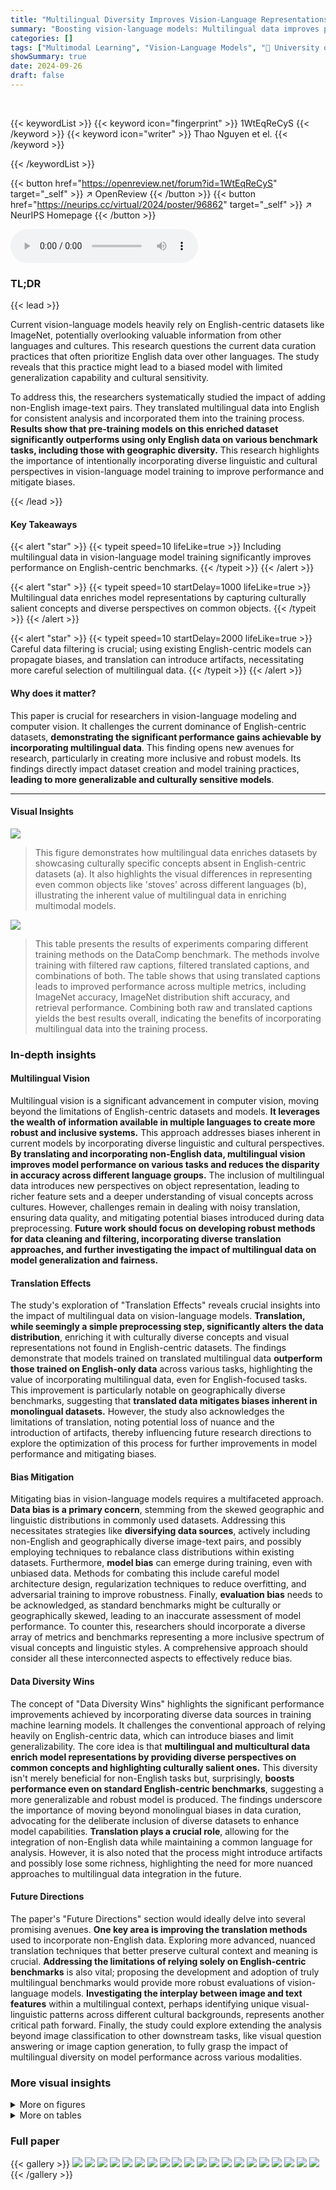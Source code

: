 ```yaml
---
title: "Multilingual Diversity Improves Vision-Language Representations"
summary: "Boosting vision-language models: Multilingual data improves performance on English-centric benchmarks."
categories: []
tags: ["Multimodal Learning", "Vision-Language Models", "🏢 University of Washington",]
showSummary: true
date: 2024-09-26
draft: false
---
```


<br>

{{< keywordList >}}
{{< keyword icon="fingerprint" >}} 1WtEqReCyS {{< /keyword >}}
{{< keyword icon="writer" >}} Thao Nguyen et el. {{< /keyword >}}
 
{{< /keywordList >}}

{{< button href="https://openreview.net/forum?id=1WtEqReCyS" target="_self" >}}
↗ OpenReview
{{< /button >}}
{{< button href="https://neurips.cc/virtual/2024/poster/96862" target="_self" >}}
↗ NeurIPS Homepage
{{< /button >}}


<audio controls>
    <source src="https://ai-paper-reviewer.com/1WtEqReCyS/podcast.wav" type="audio/wav">
    Your browser does not support the audio element.
</audio>


### TL;DR


{{< lead >}}

Current vision-language models heavily rely on English-centric datasets like ImageNet, potentially overlooking valuable information from other languages and cultures. This research questions the current data curation practices that often prioritize English data over other languages.  The study reveals that this practice might lead to a biased model with limited generalization capability and cultural sensitivity. 

To address this, the researchers systematically studied the impact of adding non-English image-text pairs. They translated multilingual data into English for consistent analysis and incorporated them into the training process. **Results show that pre-training models on this enriched dataset significantly outperforms using only English data on various benchmark tasks, including those with geographic diversity.** This research highlights the importance of intentionally incorporating diverse linguistic and cultural perspectives in vision-language model training to improve performance and mitigate biases.

{{< /lead >}}


#### Key Takeaways

{{< alert "star" >}}
{{< typeit speed=10 lifeLike=true >}} Including multilingual data in vision-language model training significantly improves performance on English-centric benchmarks. {{< /typeit >}}
{{< /alert >}}

{{< alert "star" >}}
{{< typeit speed=10 startDelay=1000 lifeLike=true >}} Multilingual data enriches model representations by capturing culturally salient concepts and diverse perspectives on common objects. {{< /typeit >}}
{{< /alert >}}

{{< alert "star" >}}
{{< typeit speed=10 startDelay=2000 lifeLike=true >}} Careful data filtering is crucial; using existing English-centric models can propagate biases, and translation can introduce artifacts, necessitating more careful selection of multilingual data. {{< /typeit >}}
{{< /alert >}}

#### Why does it matter?
This paper is crucial for researchers in vision-language modeling and computer vision.  It challenges the current dominance of English-centric datasets, **demonstrating the significant performance gains achievable by incorporating multilingual data**. This finding opens new avenues for research, particularly in creating more inclusive and robust models. Its findings directly impact dataset creation and model training practices, **leading to more generalizable and culturally sensitive models**.

------
#### Visual Insights



![](https://ai-paper-reviewer.com/1WtEqReCyS/figures_1_1.jpg)

> This figure demonstrates how multilingual data enriches datasets by showcasing culturally specific concepts absent in English-centric datasets (a).  It also highlights the visual differences in representing even common objects like 'stoves' across different languages (b), illustrating the inherent value of multilingual data in enriching multimodal models.





![](https://ai-paper-reviewer.com/1WtEqReCyS/tables_4_1.jpg)

> This table presents the results of experiments comparing different training methods on the DataComp benchmark. The methods involve training with filtered raw captions, filtered translated captions, and combinations of both.  The table shows that using translated captions leads to improved performance across multiple metrics, including ImageNet accuracy, ImageNet distribution shift accuracy, and retrieval performance. Combining both raw and translated captions yields the best results overall, indicating the benefits of incorporating multilingual data into the training process.





### In-depth insights


#### Multilingual Vision
Multilingual vision is a significant advancement in computer vision, moving beyond the limitations of English-centric datasets and models.  **It leverages the wealth of information available in multiple languages to create more robust and inclusive systems.**  This approach addresses biases inherent in current models by incorporating diverse linguistic and cultural perspectives.  **By translating and incorporating non-English data, multilingual vision improves model performance on various tasks and reduces the disparity in accuracy across different language groups.**  The inclusion of multilingual data introduces new perspectives on object representation, leading to richer feature sets and a deeper understanding of visual concepts across cultures. However, challenges remain in dealing with noisy translation, ensuring data quality, and mitigating potential biases introduced during data preprocessing.  **Future work should focus on developing robust methods for data cleaning and filtering, incorporating diverse translation approaches, and further investigating the impact of multilingual data on model generalization and fairness.**

#### Translation Effects
The study's exploration of "Translation Effects" reveals crucial insights into the impact of multilingual data on vision-language models.  **Translation, while seemingly a simple preprocessing step, significantly alters the data distribution**, enriching it with culturally diverse concepts and visual representations not found in English-centric datasets. The findings demonstrate that models trained on translated multilingual data **outperform those trained on English-only data** across various tasks, highlighting the value of incorporating multilingual data, even for English-focused tasks.  This improvement is particularly notable on geographically diverse benchmarks, suggesting that **translated data mitigates biases inherent in monolingual datasets.** However, the study also acknowledges the limitations of translation, noting potential loss of nuance and the introduction of artifacts, thereby influencing future research directions to explore the optimization of this process for further improvements in model performance and mitigating biases.

#### Bias Mitigation
Mitigating bias in vision-language models requires a multifaceted approach.  **Data bias is a primary concern**, stemming from the skewed geographic and linguistic distributions in commonly used datasets.  Addressing this necessitates strategies like **diversifying data sources**, actively including non-English and geographically diverse image-text pairs, and possibly employing techniques to rebalance class distributions within existing datasets. Furthermore, **model bias** can emerge during training, even with unbiased data.   Methods for combating this include careful model architecture design, regularization techniques to reduce overfitting, and adversarial training to improve robustness.  Finally, **evaluation bias** needs to be acknowledged, as standard benchmarks might be culturally or geographically skewed, leading to an inaccurate assessment of model performance. To counter this, researchers should incorporate a diverse array of metrics and benchmarks representing a more inclusive spectrum of visual concepts and linguistic styles.  A comprehensive approach should consider all these interconnected aspects to effectively reduce bias.

#### Data Diversity Wins
The concept of "Data Diversity Wins" highlights the significant performance improvements achieved by incorporating diverse data sources in training machine learning models.  It challenges the conventional approach of relying heavily on English-centric data, which can introduce biases and limit generalizability.  The core idea is that **multilingual and multicultural data enrich model representations by providing diverse perspectives on common concepts and highlighting culturally salient ones.** This diversity isn't merely beneficial for non-English tasks but, surprisingly, **boosts performance even on standard English-centric benchmarks**, suggesting a more generalizable and robust model is produced.  The findings underscore the importance of moving beyond monolingual biases in data curation, advocating for the deliberate inclusion of diverse datasets to enhance model capabilities.  **Translation plays a crucial role**, allowing for the integration of non-English data while maintaining a common language for analysis.  However, it is also noted that the process might introduce artifacts and possibly lose some richness, highlighting the need for more nuanced approaches to multilingual data integration in the future.

#### Future Directions
The paper's "Future Directions" section would ideally delve into several promising avenues.  **One key area is improving the translation methods** used to incorporate non-English data.  Exploring more advanced, nuanced translation techniques that better preserve cultural context and meaning is crucial.  **Addressing the limitations of relying solely on English-centric benchmarks** is also vital;  proposing the development and adoption of truly multilingual benchmarks would provide more robust evaluations of vision-language models. **Investigating the interplay between image and text features** within a multilingual context, perhaps identifying unique visual-linguistic patterns across different cultural backgrounds, represents another critical path forward. Finally, the study could explore extending the analysis beyond image classification to other downstream tasks, like visual question answering or image caption generation, to fully grasp the impact of multilingual diversity on model performance across various modalities.


### More visual insights

<details>
<summary>More on figures
</summary>


![](https://ai-paper-reviewer.com/1WtEqReCyS/figures_5_1.jpg)

> This figure is a bar chart comparing the number of English and non-English data points before and after translation and filtering. Before filtering (using the Data Filtering Network - DFN), English data points constitute only one-third of the data.  After filtering with raw captions, English data points make up the majority of the top 20% (highest quality) samples. However, after translating non-English captions to English and then re-filtering, the majority of the top 20% samples are (translated) non-English data points. This shows how the translation process and the filtering algorithm can drastically increase the amount of non-English data selected, which indicates the potential of non-English data to increase dataset diversity and model performance.


![](https://ai-paper-reviewer.com/1WtEqReCyS/figures_6_1.jpg)

> This figure shows the performance difference between using raw captions and translated captions for training on 38 different tasks from the DataComp benchmark. The results indicate that using translated captions leads to improved performance in most of the tasks, especially those involving ImageNet distribution shifts, retrieval, and fairness-related tasks. The improvement is highlighted in different colors for better visualization.


![](https://ai-paper-reviewer.com/1WtEqReCyS/figures_7_1.jpg)

> This figure shows the performance improvement on GeoDE (a geographically diverse benchmark) when using translated multilingual captions for training, compared to using only English captions.  The bar chart displays a significant increase in accuracy across all geographical regions, most notably in Africa. This visually represents the benefit of incorporating diverse cultural and linguistic data in model training, demonstrating improved performance on tasks beyond those focused on English-speaking regions.


![](https://ai-paper-reviewer.com/1WtEqReCyS/figures_13_1.jpg)

> This figure demonstrates how multilingual data enriches vision-language datasets.  Panel (a) showcases examples of culturally specific concepts from non-English datasets that are absent in English-centric datasets like those filtered by CLIP. Panel (b) illustrates how even common objects like stoves are visually depicted differently across languages, highlighting the visual diversity introduced by multilingual data. This diversity is not just about word choices but also about the visual representations of the objects.


![](https://ai-paper-reviewer.com/1WtEqReCyS/figures_13_2.jpg)

> This figure shows how multilingual data adds diversity to English-centric datasets.  Panel (a) illustrates examples of culturally specific concepts (bamboo steamer, kiji bird, yalı house) rarely found in English-only datasets. Panel (b) demonstrates how even common objects (stoves) have different visual representations across different languages, highlighting the richness and variety of multilingual data.


![](https://ai-paper-reviewer.com/1WtEqReCyS/figures_13_3.jpg)

> This figure demonstrates how multilingual data enriches datasets by showing examples of culturally specific items and variations in visual representations of common objects.  Panel (a) highlights concepts likely absent from English-centric datasets, illustrating the value of including non-English data. Panel (b) shows how even common objects like 'stoves' are depicted differently across languages, emphasizing the diversity in visual representation.


![](https://ai-paper-reviewer.com/1WtEqReCyS/figures_14_1.jpg)

> This figure demonstrates how multilingual data enriches vision-language datasets by showcasing two key aspects: (a) It illustrates the inclusion of culturally specific concepts not commonly found in English datasets, such as a bamboo steamer, the Japanese national bird (kiji), and a traditional Turkish waterside house (yalı).  These examples highlight the limitations of English-centric datasets. (b) It shows how even common objects, like a stove, are visually represented differently across languages and cultures, demonstrating the value of multilingual data for creating more robust and comprehensive visual representations.


![](https://ai-paper-reviewer.com/1WtEqReCyS/figures_14_2.jpg)

> This figure demonstrates how multilingual data enriches vision-language datasets.  Panel (a) showcases examples of culturally specific objects that are unlikely to appear in English-centric datasets, illustrating the increased conceptual diversity offered by multilingual data. Panel (b) compares the visual representation of a common object ('stove') across different languages, highlighting the diverse visual interpretations of the same concept.


![](https://ai-paper-reviewer.com/1WtEqReCyS/figures_14_3.jpg)

> This figure shows how multilingual data introduces diversity into vision-language models.  Panel (a) demonstrates that multilingual datasets include culturally specific concepts absent in English-centric datasets.  Panel (b) illustrates that even for common objects like stoves, the visual representation differs significantly between English and non-English datasets, highlighting the enriching potential of multilingual data.


![](https://ai-paper-reviewer.com/1WtEqReCyS/figures_14_4.jpg)

> This figure shows how multilingual data enriches datasets by providing culturally salient concepts and visually diverse representations of common objects.  Panel (a) demonstrates this by showing examples of items unlikely to be found in English-centric datasets. Panel (b) illustrates how even common objects like stoves are depicted differently in various languages, highlighting the value of multilingual data in improving multimodal models.


![](https://ai-paper-reviewer.com/1WtEqReCyS/figures_14_5.jpg)

> This figure shows how multilingual data adds diversity to English data.  Panel (a) gives examples of concepts prevalent in non-English cultures that are absent from English-centric datasets, highlighting the cultural richness multilingual data offers. Panel (b) illustrates that even for common objects like stoves, the visual representation can differ significantly between English and non-English data sources.


![](https://ai-paper-reviewer.com/1WtEqReCyS/figures_16_1.jpg)

> This figure shows the language distribution of the top 20% of image-text pairs selected by the DFN filter from the raw data pool (left) and the translated data pool (right).  The left chart represents the original language distribution before translation.  The right chart shows the distribution *after* all captions have been translated to English.  The visualization helps demonstrate how the translation process and subsequent filtering change the representation of different languages in the dataset.  English dominates the original data, but the translated dataset shows a more diverse distribution, though English remains highly prevalent.


![](https://ai-paper-reviewer.com/1WtEqReCyS/figures_17_1.jpg)

> This figure shows the change in the proportion of different languages in the training dataset after applying translation and filtering.  The x-axis represents the percentage change in the proportion of each language after translation and re-filtering compared to before translation.  Positive values indicate an increase in the language's proportion, negative values indicate a decrease. The figure highlights which languages saw the most significant shifts in their representation in the final, high-quality training dataset.


![](https://ai-paper-reviewer.com/1WtEqReCyS/figures_21_1.jpg)

> This figure compares the performance of models trained on datasets with raw captions and translated captions across 38 tasks from the DataComp benchmark. The datasets were filtered using cosine similarity scores to select the top 30% of samples.  The results show that using translated captions leads to performance improvements on many tasks, especially those related to ImageNet distribution shifts, retrieval, and fairness.


![](https://ai-paper-reviewer.com/1WtEqReCyS/figures_22_1.jpg)

> This figure shows the improved performance of using translated multilingual captions on the Dollar Street dataset, which focuses on fairness.  The dataset consists of images of common objects collected from households across various income levels globally.  The results demonstrate that using the translated captions improves accuracy across all income groups compared to using only raw captions.  The improvement underscores the benefit of incorporating multilingual data for enhancing model performance on fairness-related tasks.


![](https://ai-paper-reviewer.com/1WtEqReCyS/figures_22_2.jpg)

> This figure demonstrates how multilingual data introduces diversity into vision-language datasets.  Panel (a) showcases examples of culturally specific objects, which are unlikely to appear in English-centric datasets. Panel (b) shows how even common objects like stoves are depicted differently across languages, highlighting the visual diversity introduced by non-English data.


</details>




<details>
<summary>More on tables
</summary>


![](https://ai-paper-reviewer.com/1WtEqReCyS/tables_8_1.jpg)
> This table presents the results of experiments conducted on the DataComp benchmark using different training data: filtered raw captions, filtered translated captions, and combinations thereof.  The table shows that training with translated captions generally outperforms using only raw captions across various metrics including ImageNet accuracy, ImageNet distribution shift accuracy, retrieval performance, and average performance across 38 tasks. The best performance is achieved by combining both filtered raw and translated captions. The table also includes results when training for a longer duration (10x longer).

![](https://ai-paper-reviewer.com/1WtEqReCyS/tables_15_1.jpg)
> This table compares the performance of different training methods on the DataComp benchmark.  The methods vary in how they use raw and translated captions, as well as the size of the filtered training dataset.  The table shows improvements when using translated captions, particularly when combined with raw captions, across a range of metrics including ImageNet accuracy, ImageNet distribution shift, retrieval accuracy, and GeoDE (a geographically diverse task).  The results suggest that incorporating translated multilingual data improves model performance, especially when combined with English data.

![](https://ai-paper-reviewer.com/1WtEqReCyS/tables_16_1.jpg)
> This table presents the results of several experiments on the DataComp benchmark, comparing different approaches to training a CLIP model.  The key comparison is between using only English captions, raw multilingual captions, translated multilingual captions, and combinations of these.  The table shows the dataset sizes after filtering, and the performance on ImageNet, ImageNet distribution shifts, image retrieval, and a geographically diverse task (GeoDE) and average across 38 tasks from the DataComp benchmark.

![](https://ai-paper-reviewer.com/1WtEqReCyS/tables_18_1.jpg)
> This table presents the results of several experiments on the DataComp benchmark, comparing different methods of training a CLIP model.  The key comparison is between using only English captions, only translated non-English captions, and combining both. The table shows that using translated non-English captions, and particularly combining them with English captions, leads to significant improvements in various metrics, such as ImageNet accuracy, ImageNet distribution shift accuracy, retrieval performance, and average performance across 38 DataComp tasks.  The results are presented for different dataset sizes achieved through varying filtering thresholds.  The experiment uses the same training steps for all baselines, allowing for direct comparison based solely on data composition.

![](https://ai-paper-reviewer.com/1WtEqReCyS/tables_19_1.jpg)
> This table presents an ablation study to understand the impact of translated multilingual captions on model performance.  It compares performance when using translated captions against performance when replacing the translated captions with synthetic captions generated by BLIP2, while keeping the training images the same. The results show that simply having diverse images is not enough to replicate the performance gains from using translated multilingual captions, highlighting the importance of both diverse images and diverse text for improved model performance.

![](https://ai-paper-reviewer.com/1WtEqReCyS/tables_20_1.jpg)
> This table presents the results of experiments on the DataComp benchmark, comparing the performance of different training methods on several metrics.  The methods involve training on filtered raw captions, filtered translated captions, and combinations of both.  The table shows that using translated captions improves performance on ImageNet, ImageNet distribution shifts, retrieval, and an average of 38 tasks in the DataComp benchmark, with the best performance achieved when combining both raw and translated captions.

![](https://ai-paper-reviewer.com/1WtEqReCyS/tables_21_1.jpg)
> This table presents the results of experiments on the DataComp benchmark, comparing the performance of different training methods on various metrics.  The methods involve using only raw captions, only translated captions, and combinations of both. The table demonstrates that using translated captions improves performance across ImageNet, ImageNet distribution shifts, retrieval, and GeoDE, especially when both raw and translated captions are combined. The filtering threshold is tuned for each method to maximize average accuracy across 38 tasks.

</details>




### Full paper

{{< gallery >}}
<img src="https://ai-paper-reviewer.com/1WtEqReCyS/1.png" class="grid-w50 md:grid-w33 xl:grid-w25" />
<img src="https://ai-paper-reviewer.com/1WtEqReCyS/2.png" class="grid-w50 md:grid-w33 xl:grid-w25" />
<img src="https://ai-paper-reviewer.com/1WtEqReCyS/3.png" class="grid-w50 md:grid-w33 xl:grid-w25" />
<img src="https://ai-paper-reviewer.com/1WtEqReCyS/4.png" class="grid-w50 md:grid-w33 xl:grid-w25" />
<img src="https://ai-paper-reviewer.com/1WtEqReCyS/5.png" class="grid-w50 md:grid-w33 xl:grid-w25" />
<img src="https://ai-paper-reviewer.com/1WtEqReCyS/6.png" class="grid-w50 md:grid-w33 xl:grid-w25" />
<img src="https://ai-paper-reviewer.com/1WtEqReCyS/7.png" class="grid-w50 md:grid-w33 xl:grid-w25" />
<img src="https://ai-paper-reviewer.com/1WtEqReCyS/8.png" class="grid-w50 md:grid-w33 xl:grid-w25" />
<img src="https://ai-paper-reviewer.com/1WtEqReCyS/9.png" class="grid-w50 md:grid-w33 xl:grid-w25" />
<img src="https://ai-paper-reviewer.com/1WtEqReCyS/10.png" class="grid-w50 md:grid-w33 xl:grid-w25" />
<img src="https://ai-paper-reviewer.com/1WtEqReCyS/11.png" class="grid-w50 md:grid-w33 xl:grid-w25" />
<img src="https://ai-paper-reviewer.com/1WtEqReCyS/12.png" class="grid-w50 md:grid-w33 xl:grid-w25" />
<img src="https://ai-paper-reviewer.com/1WtEqReCyS/13.png" class="grid-w50 md:grid-w33 xl:grid-w25" />
<img src="https://ai-paper-reviewer.com/1WtEqReCyS/14.png" class="grid-w50 md:grid-w33 xl:grid-w25" />
<img src="https://ai-paper-reviewer.com/1WtEqReCyS/15.png" class="grid-w50 md:grid-w33 xl:grid-w25" />
<img src="https://ai-paper-reviewer.com/1WtEqReCyS/16.png" class="grid-w50 md:grid-w33 xl:grid-w25" />
<img src="https://ai-paper-reviewer.com/1WtEqReCyS/17.png" class="grid-w50 md:grid-w33 xl:grid-w25" />
<img src="https://ai-paper-reviewer.com/1WtEqReCyS/18.png" class="grid-w50 md:grid-w33 xl:grid-w25" />
<img src="https://ai-paper-reviewer.com/1WtEqReCyS/19.png" class="grid-w50 md:grid-w33 xl:grid-w25" />
<img src="https://ai-paper-reviewer.com/1WtEqReCyS/20.png" class="grid-w50 md:grid-w33 xl:grid-w25" />
{{< /gallery >}}
